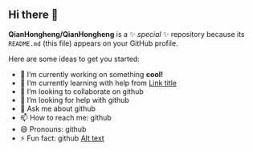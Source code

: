 ## Hi there 👋

**QianHongheng/QianHongheng** is a ✨ _special_ ✨ repository because its `README.md` (this file) appears on your GitHub profile.

Here are some ideas to get you started:

- 🔭 I’m currently working on something **cool!**
- 🌱 I’m currently learning with help from [Link title](docs.github.com)
- 👯 I’m looking to collaborate on github
- 🤔 I’m looking for help with github
- 💬 Ask me about github
- 📫 How to reach me: github
- 😄 Pronouns: github
- ⚡ Fun fact: github
[Alt text](https://www.google.com/url?sa=i&url=https%3A%2F%2Fpixabay.com%2Fimages%2Fsearch%2Frandom%2F&psig=AOvVaw0hZhUexygsVpc_Q1DDcuWG&ust=1724824662380000&source=images&cd=vfe&opi=89978449&ved=2ahUKEwin19bbvpSIAxXzl2MGHbfQBhcQjRx6BAgAEBg)
